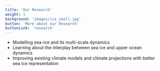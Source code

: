 ```yaml
---
title: 'Our Research'
weight: 1
background: 'images/ice_small.jpg'
button: 'More about our Research'
buttonLink: 'research'
---
```


  - Modelling sea-ice and its multi-scale dynamics
  - Learning about the interplay between sea ice and upper ocean dynamics
  - Improving existing climate models and climate projections with better sea ice representation
